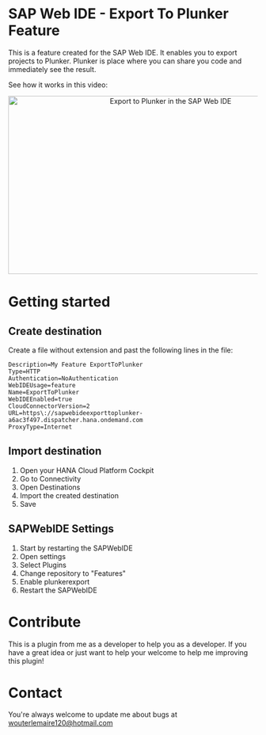 # SAP Web IDE - Export To Plunker Feature
This is a feature created for the SAP Web IDE. It enables you to export projects to Plunker. Plunker is place where you can share you code and immediately see the result.

See how it works in this video:
<p align="center">
<a href="https://youtu.be/2N4bNtBIyZQ" target="_blank">
<img src="http://img.youtube.com/vi/2N4bNtBIyZQ/0.jpg" 
alt="Export to Plunker in the SAP Web IDE" width="640" height="360" /></a>
</p>


# Getting started

## Create destination

Create a file without extension and past the following lines in the file:
```
Description=My Feature ExportToPlunker
Type=HTTP
Authentication=NoAuthentication
WebIDEUsage=feature
Name=ExportToPlunker
WebIDEEnabled=true
CloudConnectorVersion=2
URL=https\://sapwebideexporttoplunker-a6ac3f497.dispatcher.hana.ondemand.com
ProxyType=Internet
```

## Import destination

1. Open your HANA Cloud Platform Cockpit
2. Go to Connectivity
3. Open Destinations
4. Import the created destination
5. Save

## SAPWebIDE Settings

1. Start by restarting the SAPWebIDE
2. Open settings
3. Select Plugins
4. Change repository to "Features"
5. Enable plunkerexport
6. Restart the SAPWebIDE


# Contribute

This is a plugin from me as a developer to help you as a developer. If you have a great idea or just want to help your welcome to help me improving this plugin!

# Contact

You're always welcome to update me about bugs at wouterlemaire120@hotmail.com